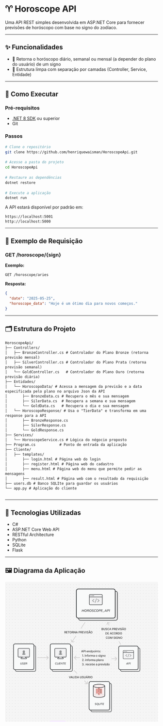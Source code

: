 # ♈ Horoscope API

Uma API REST simples desenvolvida em ASP.NET Core para fornecer previsões de horóscopo com base no signo do zodíaco.

---

## ✨ Funcionalidades

- 📅 Retorna o horóscopo diário, semanal ou mensal (a depender do plano do usuário) de um signo
- 🔀 Estrutura limpa com separação por camadas (Controller, Service, Entidade)

---

## 🚀 Como Executar

### Pré-requisitos

- [.NET 8 SDK](https://dotnet.microsoft.com/download) ou superior
- Git

### Passos

```bash
# Clone o repositório
git clone https://github.com/henriquewaisman/HoroscopeApi.git

# Acesse a pasta do projeto
cd HoroscopeApi

# Restaure as dependências
dotnet restore

# Execute a aplicação
dotnet run
```

A API estará disponível por padrão em:

```
https://localhost:5001
http://localhost:5000
```

---

## 📌 Exemplo de Requisição

### GET /horoscope/{sign}

**Exemplo:**

```
GET /horoscope/aries
```

**Resposta:**

```json
{
  "date": "2025-05-25",
  "horoscope_data": "Hoje é um ótimo dia para novos começos."
}
```

---

## 🗂️ Estrutura do Projeto

```
HoroscopeApi/
├── Controllers/        
│   ├── BronzeController.cs # Controlador do Plano Bronze (retorna previsão mensal)
│   ├── SilverController.cs # Controlador do Plano Prata (retorna previsão semanal)
│   └── GoldController.cs   # Controlador do Plano Ouro (retorna previsão diária)
├── Entidades/           
│   └── HoroscopoData/ # Acessa a mensagem da previsão e a data especificada pelo plano no arquivo Json da API
│       ├── BronzeData.cs # Recupera o mês e sua mensagem
│       ├── SilerData.cs  # Recupera a semana e sua mensagem
│       └── GoldData.cs   # Recupera o dia e sua mensagem
│   └── HoroscopoResponse/ # Usa o "TierData" e transforma em uma response para a API
│       ├── BronzeResponse.cs
│       ├── SilerResponse.cs
│       └── GoldResponse.cs
├── Services/           
│   └── HoroscopeService.cs # Lógica do négocio proposto
├── Program.cs           # Ponto de entrada da aplicação
├── Cliente/   
│   ├── templates/
│       ├── login.html # Página web do login
│       ├── register.html # Página web do cadastro
│       ├── menu.html # Página web do menu que permite pedir as mensagens
│       ├── result.html # Página web com o resultado da requisição
├── users.db # Banco SQLIte para guardar os usuários
└── app.py # Aplicação do cliente


```

---

## 🧠 Tecnologias Utilizadas

- C#
- ASP.NET Core Web API
- RESTful Architecture
- Python
- SQLite
- Flask

---
## 🖼️ Diagrama da Aplicação
![diagrama](https://github.com/henriquewaisman/HoroscopeApi/blob/main/diagrama.png)
